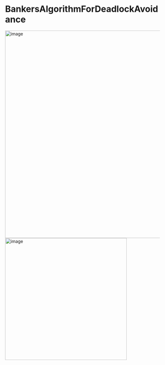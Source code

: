 # BankersAlgorithmForDeadlockAvoidance

<img width="674" alt="image" src="https://user-images.githubusercontent.com/112432775/202934255-a72c2094-c658-4463-8c73-2a2cc13e7736.png">
<img width="396" alt="image" src="https://user-images.githubusercontent.com/112432775/202934322-cd9ab043-5700-4874-9c37-3ce559726d8f.png">

